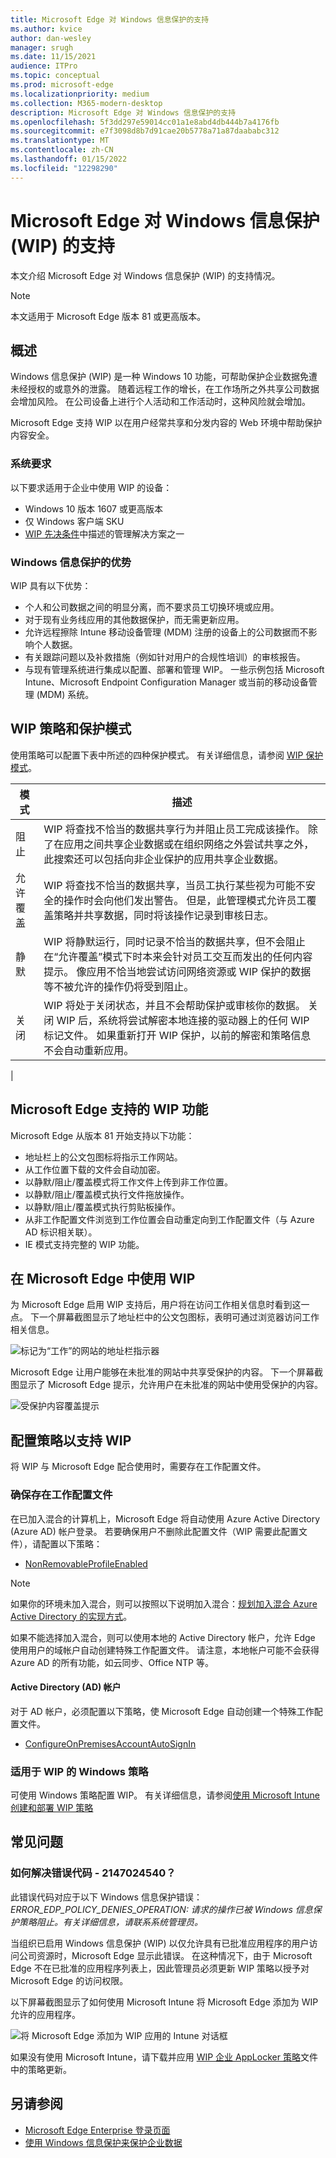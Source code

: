 ```yaml
---
title: Microsoft Edge 对 Windows 信息保护的支持
ms.author: kvice
author: dan-wesley
manager: srugh
ms.date: 11/15/2021
audience: ITPro
ms.topic: conceptual
ms.prod: microsoft-edge
ms.localizationpriority: medium
ms.collection: M365-modern-desktop
description: Microsoft Edge 对 Windows 信息保护的支持
ms.openlocfilehash: 5f3dd297e59014cc01a1e8abd4db444b7a4176fb
ms.sourcegitcommit: e7f3098d8b7d91cae20b5778a71a87daababc312
ms.translationtype: MT
ms.contentlocale: zh-CN
ms.lasthandoff: 01/15/2022
ms.locfileid: "12298290"
---
```

# <a name="microsoft-edge-support-for-windows-information-protection-wip"></a>Microsoft Edge 对 Windows 信息保护 (WIP) 的支持

本文介绍 Microsoft Edge 对 Windows 信息保护 (WIP) 的支持情况。

> [!NOTE]
> 本文适用于 Microsoft Edge 版本 81 或更高版本。

## <a name="overview"></a>概述

Windows 信息保护 (WIP) 是一种 Windows 10 功能，可帮助保护企业数据免遭未经授权的或意外的泄露。 随着远程工作的增长，在工作场所之外共享公司数据会增加风险。 在公司设备上进行个人活动和工作活动时，这种风险就会增加。

Microsoft Edge 支持 WIP 以在用户经常共享和分发内容的 Web 环境中帮助保护内容安全。

### <a name="system-requirements"></a>系统要求

以下要求适用于企业中使用 WIP 的设备：

- Windows 10 版本 1607 或更高版本
- 仅 Windows 客户端 SKU
- [WIP 先决条件](/windows/security/information-protection/windows-information-protection/protect-enterprise-data-using-wip#prerequisites)中描述的管理解决方案之一

### <a name="windows-information-protection-benefits"></a>Windows 信息保护的优势

WIP 具有以下优势：

- 个人和公司数据之间的明显分离，而不要求员工切换环境或应用。
- 对于现有业务线应用的其他数据保护，而无需更新应用。
- 允许远程擦除 Intune 移动设备管理 (MDM) 注册的设备上的公司数据而不影响个人数据。 
- 有关跟踪问题以及补救措施（例如针对用户的合规性培训）的审核报告。
- 与现有管理系统进行集成以配置、部署和管理 WIP。 一些示例包括 Microsoft Intune、Microsoft Endpoint Configuration Manager 或当前的移动设备管理 (MDM) 系统。

## <a name="wip-policy-and-protection-modes"></a>WIP 策略和保护模式

使用策略可以配置下表中所述的四种保护模式。 有关详细信息，请参阅 [WIP 保护模式](/windows/security/information-protection/windows-information-protection/protect-enterprise-data-using-wip#wip-protection-modes)。

| 模式 | 描述 |
|------|-------------|
| 阻止 | WIP 将查找不恰当的数据共享行为并阻止员工完成该操作。 除了在应用之间共享企业数据或在组织网络之外尝试共享之外，此搜索还可以包括向非企业保护的应用共享企业数据。 |
| 允许覆盖 | WIP 将查找不恰当的数据共享，当员工执行某些视为可能不安全的操作时会向他们发出警告。 但是，此管理模式允许员工覆盖策略并共享数据，同时将该操作记录到审核日志。 |
| 静默 | WIP 将静默运行，同时记录不恰当的数据共享，但不会阻止在“允许覆盖”模式下时本来会针对员工交互而发出的任何内容提示。 像应用不恰当地尝试访问网络资源或 WIP 保护的数据等不被允许的操作仍将受到阻止。 |
| 关闭 | WIP 将处于关闭状态，并且不会帮助保护或审核你的数据。 关闭 WIP 后，系统将尝试解密本地连接的驱动器上的任何 WIP 标记文件。 如果重新打开 WIP 保护，以前的解密和策略信息不会自动重新应用。
 |

## <a name="wip-features-supported-in-microsoft-edge"></a>Microsoft Edge 支持的 WIP 功能

Microsoft Edge 从版本 81 开始支持以下功能：

- 地址栏上的公文包图标将指示工作网站。  
- 从工作位置下载的文件会自动加密。
- 以静默/阻止/覆盖模式将工作文件上传到非工作位置。  
- 以静默/阻止/覆盖模式执行文件拖放操作。
- 以静默/阻止/覆盖模式执行剪贴板操作。
- 从非工作配置文件浏览到工作位置会自动重定向到工作配置文件（与 Azure AD 标识相关联）。
- IE 模式支持完整的 WIP 功能。

## <a name="working-with-wip-in-microsoft-edge"></a>在 Microsoft Edge 中使用 WIP

为 Microsoft Edge 启用 WIP 支持后，用户将在访问工作相关信息时看到这一点。 下一个屏幕截图显示了地址栏中的公文包图标，表明可通过浏览器访问工作相关信息。

 ![标记为“工作”的网站的地址栏指示器](./media/microsoft-edge-security-windows-information-protection/microsoft-edge-wip-notify.png)

Microsoft Edge 让用户能够在未批准的网站中共享受保护的内容。 下一个屏幕截图显示了 Microsoft Edge 提示，允许用户在未批准的网站中使用受保护的内容。

 ![受保护内容覆盖提示](./media/microsoft-edge-security-windows-information-protection/microsoft-edge-wip-override.png)

## <a name="configure-policies-to-support-wip"></a>配置策略以支持 WIP

将 WIP 与 Microsoft Edge 配合使用时，需要存在工作配置文件。

### <a name="ensure-the-presence-of-a-work-profile"></a>确保存在工作配置文件

在已加入混合的计算机上，Microsoft Edge 将自动使用 Azure Active Directory (Azure AD) 帐户登录。 若要确保用户不删除此配置文件（WIP 需要此配置文件），请配置以下策略：

- [NonRemovableProfileEnabled](./microsoft-edge-policies.md#nonremovableprofileenabled)

> [!NOTE]
> 如果你的环境未加入混合，则可以按照以下说明加入混合：[规划加入混合 Azure Active Directory 的实现方式](/azure/active-directory/devices/hybrid-azuread-join-plan)。

如果不能选择加入混合，则可以使用本地的 Active Directory 帐户，允许 Edge 使用用户的域帐户自动创建特殊工作配置文件。 请注意，本地帐户可能不会获得 Azure AD 的所有功能，如云同步、Office NTP 等。

#### <a name="active-directory-ad-accounts"></a>Active Directory (AD) 帐户

对于 AD 帐户，必须配置以下策略，使 Microsoft Edge 自动创建一个特殊工作配置文件。

- [ConfigureOnPremisesAccountAutoSignIn](./microsoft-edge-policies.md#configureonpremisesaccountautosignin)

### <a name="windows-policies-for-wip"></a>适用于 WIP 的 Windows 策略

可使用 Windows 策略配置 WIP。 有关详细信息，请参阅[使用 Microsoft Intune 创建和部署 WIP 策略](/windows/security/information-protection/windows-information-protection/overview-create-wip-policy)

## <a name="frequently-asked-questions"></a>常见问题

### <a name="how-do-i-resolve-error-code--2147024540"></a>如何解决错误代码 - 2147024540？

此错误代码对应于以下 Windows 信息保护错误：*ERROR_EDP_POLICY_DENIES_OPERATION: 请求的操作已被 Windows 信息保护策略阻止。有关详细信息，请联系系统管理员。*

当组织已启用 Windows 信息保护 (WIP) 以仅允许具有已批准应用程序的用户访问公司资源时，Microsoft Edge 显示此错误。 在这种情况下，由于 Microsoft Edge 不在已批准的应用程序列表上，因此管理员必须更新 WIP 策略以授予对 Microsoft Edge 的访问权限。

以下屏幕截图显示了如何使用 Microsoft Intune 将 Microsoft Edge 添加为 WIP允许的应用程序。

 ![将 Microsoft Edge 添加为 WIP 应用的 Intune 对话框](./media/microsoft-edge-security-windows-information-protection/microsoft-edge-wip-exemption.png)

如果没有使用 Microsoft Intune，请下载并应用 [WIP 企业 AppLocker 策略](https://download.microsoft.com/download/8/9/9/8995d820-065c-4ab1-aa2a-9d6dc0cd7ffa/MsEdge%20-%20WIP%20Enterprise%20AppLocker%20Policy%20Files.zip)文件中的策略更新。

## <a name="see-also"></a>另请参阅

- [Microsoft Edge Enterprise 登录页面](https://aka.ms/EdgeEnterprise) 
- [使用 Windows 信息保护来保护企业数据](/windows/security/information-protection/windows-information-protection/protect-enterprise-data-using-wip)
